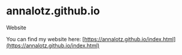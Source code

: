 # annalotz.github.io

Website

You can find my website here: [https://annalotz.github.io/index.html](https://annalotz.github.io/index.html)
